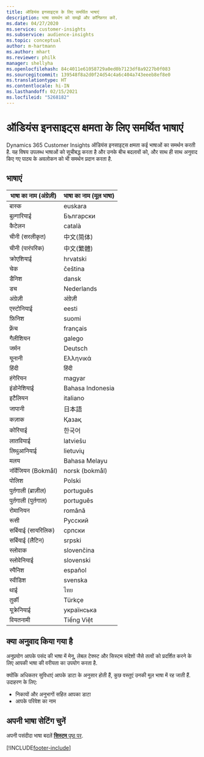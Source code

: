 ```yaml
---
title: ऑडियंस इनसाइट्स के लिए समर्थित भाषाएं
description: भाषा समर्थन को समझें और कॉन्फ़िगर करें.
ms.date: 04/27/2020
ms.service: customer-insights
ms.subservice: audience-insights
ms.topic: conceptual
author: m-hartmann
ms.author: mhart
ms.reviewer: philk
manager: shellyha
ms.openlocfilehash: 84c4011e61058729a0ed0b7123df8a9227b0f083
ms.sourcegitcommit: 139548f8a2d0f24d54c4a6c404a743eeeb8ef8e0
ms.translationtype: HT
ms.contentlocale: hi-IN
ms.lasthandoff: 02/15/2021
ms.locfileid: "5268182"
---
```

# <a name="supported-languages-for-audience-insights-capability"></a>ऑडियंस इनसाइट्स क्षमता के लिए समर्थित भाषाएं

Dynamics 365 Customer Insights ऑडियंस इनसाइट्स क्षमता कई भाषाओं का समर्थन करती है. यह विषय उपलब्ध भाषाओं को सूचीबद्ध करता है और उनके बीच बदलावों को, और साथ ही साथ अनुवाद किए गए पाठ्य के अवलोकन को भी समर्थन प्रदान करता है.

## <a name="languages"></a>भाषाएं

| भाषा का नाम (अंग्रेज़ी)|  भाषा का नाम (मूल भाषा) |
| ------------- | ------------- |
| बास्क | euskara |
| बुल्गारियाई | Български |
| कैटेलन | català |
| चीनी (सरलीकृत) | 中文(简体) |
| चीनी (पारंपरिक) | 中文(繁體) |
| क्रोएशियाई | hrvatski |
| चेक | čeština |
| डैनिश | dansk |
| डच | Nederlands |
| अंग्रेज़ी | अंग्रेज़ी |
| एस्टोनियाई | eesti |
| फ़िनिश | suomi |
| फ़्रेंच | français |
| गैलीशियन | galego |
| जर्मन | Deutsch |
| यूनानी | Ελληνικά |
| हिंदी | हिंदी |
| हंगेरियन | magyar |
| इंडोनेशियाई | Bahasa Indonesia |
| इटैलियन | italiano |
| जापानी | 日本語 |
| कज़ाक | Қазақ |
| कोरियाई | 한국어 |
| लातवियाई | latviešu |
| लिथुआनियाई | lietuvių |
| मलय | Bahasa Melayu |
| नॉर्वेजियन (Bokmål) | norsk (bokmål) |
| पोलिश | Polski |
| पुर्तगाली (ब्राज़ील) | português |
| पुर्तगाली (पुर्तगाल) | português |
| रोमानियन | română |
| रूसी | Русский |
| सर्बियाई (सायरिलिक) | српски |
| सर्बियाई (लैटिन) | srpski |
| स्लोवाक | slovenčina |
| स्लोवेनियाई | slovenski |
| स्पैनिश | español |
| स्वीडिश | svenska |
| थाई | ไทย |
| तुर्की | Türkçe |
| यूक्रेनियाई | українська |
| वियतनामी | Tiếng Việt |

## <a name="whats-translated"></a>क्या अनुवाद किया गया है

अनुप्रयोग आपके पसंद की भाषा में मेनू, लेबल टेक्स्ट और सिस्टम संदेशों जैसे तत्वों को प्रदर्शित करने के लिए आपकी भाषा की वरीयता का उपयोग करता है.

क्योंकि अधिकतर सुविधाएं आपके डाटा के अनुसार होती हैं, कुछ वस्तुएं उनकी मूल भाषा में रह जाती हैं. उदाहरण के लिए:

- निकायों और अनुभागों सहित आपका डाटा
- आपके परिवेश का नाम

## <a name="choose-your-language-settings"></a>अपनी भाषा सेटिंग चुनें  

अपनी पसंदीदा भाषा बदलें [**सिस्टम** पृष्ठ पर](system.md).


[!INCLUDE[footer-include](../includes/footer-banner.md)]